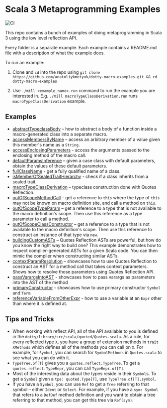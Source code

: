 # Scala 3 Metaprogramming Examples

![CI](https://github.com/anatoliykmetyuk/dotty-macro-examples/workflows/CI/badge.svg)

This repo contains a bunch of examples of doing metaprogramming in Scala 3 using the low level reflection API.

Every folder is a separate example. Each example contains a README.md file with a description of what the example does.

To run an example:

1. Clone and `cd` into the repo using
   `git clone https://github.com/anatoliykmetyuk/dotty-macro-examples.git && cd dotty-macro-examples`

2. Use `./mill <example_name>.run` command to run the example you are interested in.
   E.g. `./mill macroTypeClassDerivation.run` runs `macroTypeClassDerivation` example.

## Examples

- [abstractTypeclassBody](https://github.com/anatoliykmetyuk/dotty-macro-examples/tree/master/abstractTypeclassBody) – how to abstract a body of a function inside a macro-generated class into a separate macro.
- [accessMembersByName](https://github.com/anatoliykmetyuk/dotty-macro-examples/tree/master/accessMembersByName) – access an arbitrary member of a value given this member's name as a `String`.
- [accessEnclosingParameters](https://github.com/lampepfl/dotty-macro-examples/tree/master/accessEnclosingParameters) - access the arguments passed to the enclosing method of the macro call.
- [defaultParamsInference](https://github.com/anatoliykmetyuk/dotty-macro-examples/tree/master/defaultParamsInference) – given a case class with default parameters, obtain the values of these default parameters.
- [fullClassName](https://github.com/anatoliykmetyuk/dotty-macro-examples/tree/master/fullClassName) - get a fully qualified name of a class.
- [isMemberOfSealedTraitHierarchy](https://github.com/anatoliykmetyuk/dotty-macro-examples/tree/master/isMemberOfSealedTraitHierarchy) - check if a class inherits from a sealed trait.
- [macroTypeClassDerivation](https://github.com/anatoliykmetyuk/dotty-macro-examples/tree/master/macroTypeClassDerivation) – typeclass construction done with Quotes Reflection.
- [outOfScopeMethodCall](https://github.com/anatoliykmetyuk/dotty-macro-examples/tree/master/outOfScopeMethodCall) – get a reference to `this` where the type of `this` may not be known on macro definition site, and call a method on `this`.
- [outOfScopeTypeParam](https://github.com/anatoliykmetyuk/dotty-macro-examples/tree/master/outOfScopeTypeParam) – get a reference to a type that is not available to the macro definition's scope. Then use this reference as a type parameter to call a method.
- [outOfScopeClassConstructor](https://github.com/anatoliykmetyuk/dotty-macro-examples/tree/master/outOfScopeClassConstructor) – get a reference to a type that is not available to the macro definition's scope. Then use this reference to construct an instance of that type via `new`.
- [buildingCustomASTs](https://github.com/anatoliykmetyuk/dotty-macro-examples/tree/master/buildingCustomASTs) – Quotes Reflection ASTs are powerful, but how do you know the right way to build one? This example demonstrates how to inspect compiler-generated ASTs for a given Scala code. You can then mimic the compiler when constructing similar ASTs.
- [contextParamResolution](https://github.com/anatoliykmetyuk/dotty-macro-examples/tree/master/contextParamResolution) – showcases how to use Quotes Reflection to construct an AST for a method call that takes context parameters. Shows how to resolve those parameters using Quotes Reflection API.
- [passVarargsIntoAST](https://github.com/lampepfl/dotty-macro-examples/tree/master/passVarargsIntoAST) - showcases how to pass varargs as parameters into the AST of the method 
- [primaryConstructor](https://github.com/lampepfl/dotty-macro-examples/tree/master/primaryConstructor) - showcases how to use primary constructor `Symbol` and `Term`.
- [referenceVariableFromOtherExpr](https://github.com/lampepfl/dotty-macro-examples/tree/master/referenceVariableFromOtherExpr) - how to use a variable at an `Expr` other than where it is defined at.

## Tips and Tricks

- When working with reflect API, all of the API available to you is defined in the `dotty/library/src/scala/quoted/Quotes.scala`.
  As a rule, for every reflected type `X`, you have a group of extension methods in `trait XMethods` which defines all of the methods you can call on `X`.
  For example, for `Symbol`, you can search for `SymbolMethods` in `Quotes.scala` to see what you can do with it.
- `TypeTree.of[T]` gives you a `quotes.reflect.TypeTree`. To get a `quotes.reflect.TypeRepr`, you can call `TypeRepr.of[T]`.
- Most of the interesting data about the types reside in their `Symbol`s. To get a `Symbol` given a `tpe: quoted.Type[T]`, use `TypeTree.of[T].symbol`.
- If you have a `Symbol`, you can use `Ref` to get a `Tree` referring to that symbol – either `Ident` or `Select`.
  For example, if you have a `sym: Symbol` that refers to a `DefDef` method definition and you want to obtain a tree referring to that method, you can get this tree via `Ref(sym)`.
